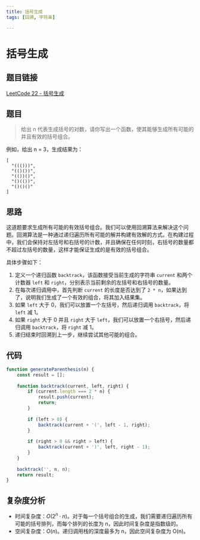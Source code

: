 ```yaml
---
title: 括号生成
tags: [回溯, 字符串]

---
```


# 括号生成

## 题目链接
[LeetCode 22 - 括号生成](https://leetcode-cn.com/problems/generate-parentheses/)

## 题目
> 给出 n 代表生成括号的对数，请你写出一个函数，使其能够生成所有可能的并且有效的括号组合。

例如，给出 n = 3，生成结果为：
```
[
  "((()))",
  "(()())",
  "(())()",
  "()(())",
  "()()()"
]
```

## 思路
这道题要求生成所有可能的有效括号组合。我们可以使用回溯算法来解决这个问题。回溯算法是一种通过递归遍历所有可能的解并构建有效解的方式。在构建过程中，我们会保持对左括号和右括号的计数，并且确保在任何时刻，右括号的数量都不超过左括号的数量，这样才能保证生成的是有效的括号组合。

具体步骤如下：
1. 定义一个递归函数 `backtrack`，该函数接受当前生成的字符串 `current` 和两个计数器 `left` 和 `right`，分别表示当前剩余的左括号和右括号的数量。
2. 在每次递归调用中，首先判断 `current` 的长度是否达到了 `2 * n`，如果达到了，说明我们生成了一个有效的组合，将其加入结果集。
3. 如果 `left` 大于 0，我们可以放置一个左括号，然后递归调用 `backtrack`，将 `left` 减 1。
4. 如果 `right` 大于 0 并且 `right` 大于 `left`，我们可以放置一个右括号，然后递归调用 `backtrack`，将 `right` 减 1。
5. 递归结束时回溯到上一步，继续尝试其他可能的组合。

## 代码
```javascript showLineNumbers
function generateParenthesis(n) {
    const result = [];
    
    function backtrack(current, left, right) {
        if (current.length === 2 * n) {
            result.push(current);
            return;
        }
        
        if (left > 0) {
            backtrack(current + '(', left - 1, right);
        }
        
        if (right > 0 && right > left) {
            backtrack(current + ')', left, right - 1);
        }
    }
    
    backtrack('', n, n);
    return result;
}
```

## 复杂度分析
- 时间复杂度：$O(2^n \cdot n)$。对于每一个括号组合的生成，我们需要递归遍历所有可能的括号排列，而每个排列的长度为 n，因此时间复杂度是指数级的。
- 空间复杂度：$O(n)$。递归调用栈的深度最多为 n，因此空间复杂度为 O(n)。